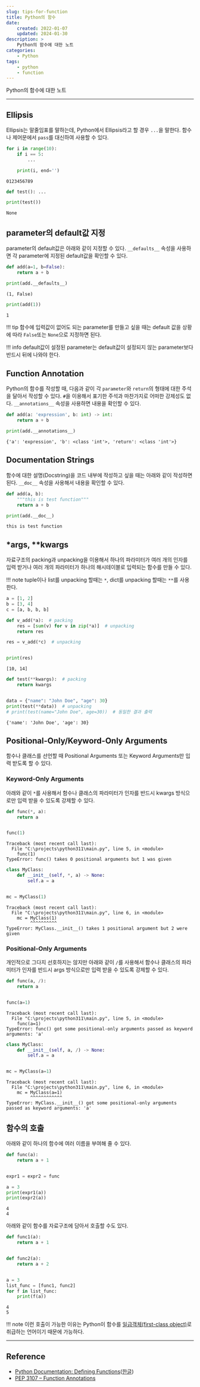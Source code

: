 ```yaml
---
slug: tips-for-function
title: Python의 함수
date:
    created: 2022-01-07
    updated: 2024-01-30
description: >
    Python의 함수에 대한 노트
categories:
    - Python
tags:
    - python
    - function
---
```


Python의 함수에 대한 노트  

<!-- more -->

---

## Ellipsis

Ellipsis는 말줄임표를 말하는데, Python에서 Ellipsis라고 할 경우 `...`을 말한다. 함수나 제어문에서 `pass`를 대신하여 사용할 수 있다.  

```python
for i in range(10):
    if i == 5:
        ...

    print(i, end='')
```
```
0123456789
```

```python
def test(): ...

print(test())
```
```
None
```

## parameter의 default값 지정

parameter의 default값은 아래와 같이 지정할 수 있다. `__defaults__` 속성을 사용하면 각 parameter에 지정된 default값을 확인할 수 있다.  

```python
def add(a=1, b=False):
    return a + b

print(add.__defaults__)
```
```
(1, False)
```

```python
print(add(1))
```
```
1
```

!!! tip
    함수에 입력값이 없어도 되는 parameter를 만들고 싶을 때는 default 값을 상황에 따라 `False`또는 `None`으로 지정하면 된다.  

!!! info
    default값이 설정된 parameter는 default값이 설정되지 않는 parameter보다 반드시 뒤에 나와야 한다.  

## Function Annotation

Python의 함수를 작성할 때, 다음과 같이 각 `parameter`와 `return`의 형태에 대한 주석을 달아서 작성할 수 있다. `#`을 이용해서 표기한 주석과 마찬가지로 어떠한 강제성도 없다. `__annotations__` 속성을 사용하면 내용을 확인할 수 있다.  

```python
def add(a: 'expression', b: int) -> int:
    return a + b

print(add.__annotations__)
```
```
{'a': 'expression', 'b': <class 'int'>, 'return': <class 'int'>}
```

## Documentation Strings

함수에 대한 설명(Docstring)을 코드 내부에 작성하고 싶을 때는 아래와 같이 작성하면 된다. `__doc__` 속성을 사용해서 내용을 확인할 수 있다.  

```python
def add(a, b):
    """this is test function"""
    return a + b

print(add.__doc__)
```
```
this is test function
```

## \*args, \*\*kwargs

자료구조의 packing과 unpacking을 이용해서 하나의 파라미터가 여러 개의 인자를 입력 받거나 여러 개의 파라미터가 하나의 해시테이블로 입력되는 함수를 만들 수 있다.  

!!! note
    tuple이나 list를 unpacking 할때는 `*`, dict를 unpacking 할때는 `**`를 사용한다.  

```python
a = [1, 2]
b = [3, 4]
c = [a, b, b, b]

def v_add(*a):  # packing
    res = [sum(v) for v in zip(*a)]  # unpacking
    return res

res = v_add(*c)  # unpacking


print(res)
```
```
[10, 14]
```

```python
def test(**kwargs):  # packing
    return kwargs


data = {"name": "John Doe", "age": 30}
print(test(**data))  # unpacking
# print(test(name="John Doe", age=30))  # 동일한 결과 출력
```
```
{'name': 'John Doe', 'age': 30}
```

## Positional-Only/Keyword-Only Arguments

함수나 클래스를 선언할 때 Positional Arguments 또는 Keyword Arguments만 입력 받도록 할 수 있다.  

### Keyword-Only Arguments

아래와 같이 `*`를 사용해서 함수나 클래스의 파라미터가 인자를 반드시 kwargs 방식으로만 입력 받을 수 있도록 강제할 수 있다.  

```python
def func(*, a):
    return a


func(1)
```
```
Traceback (most recent call last):
  File "C:\projects\python311\main.py", line 5, in <module>
    func(1)
TypeError: func() takes 0 positional arguments but 1 was given
```

```python
class MyClass:
    def __init__(self, *, a) -> None:
        self.a = a


mc = MyClass(1)
```
```
Traceback (most recent call last):
  File "C:\projects\python311\main.py", line 6, in <module>
    mc = MyClass(1)
         ^^^^^^^^^^
TypeError: MyClass.__init__() takes 1 positional argument but 2 were given
```

### Positional-Only Arguments

개인적으로 그다지 선호하지는 않지만 아래와 같이 `/`를 사용해서 함수나 클래스의 파라미터가 인자를 반드시 args 방식으로만 입력 받을 수 있도록 강제할 수 있다.  

```python
def func(a, /):
    return a


func(a=1)
```
```
Traceback (most recent call last):
  File "C:\projects\python311\main.py", line 5, in <module>
    func(a=1)
TypeError: func() got some positional-only arguments passed as keyword arguments: 'a'
```

```python
class MyClass:
    def __init__(self, a, /) -> None:
        self.a = a


mc = MyClass(a=1)
```
```
Traceback (most recent call last):
  File "C:\projects\python311\main.py", line 6, in <module>
    mc = MyClass(a=1)
         ^^^^^^^^^^^^
TypeError: MyClass.__init__() got some positional-only arguments passed as keyword arguments: 'a'
```

## 함수의 호출

아래와 같이 하나의 함수에 여러 이름을 부여해 줄 수 있다.  

```python
def func(a):
    return a + 1


expr1 = expr2 = func

a = 3
print(expr1(a))
print(expr2(a))
```
```
4
4
```

아래와 같이 함수를 자료구조에 담아서 호출할 수도 있다.  

```python
def func1(a):
    return a + 1


def func2(a):
    return a + 2


a = 3
list_func = [func1, func2]
for f in list_func:
    print(f(a))
```
```
4
5
```

!!! note
    이런 호출이 가능한 이유는 Python이 함수를 [일급객체(first-class object)](https://en.wikipedia.org/wiki/First-class_citizen)로 취급하는 언어이기 때문에 가능하다.  

---
## Reference
- [Python Documentation: Defining Functions](https://docs.python.org/3/tutorial/controlflow.html#defining-functions)([한글](https://docs.python.org/ko/3/tutorial/controlflow.html#defining-functions))
- [PEP 3107 – Function Annotations](https://peps.python.org/pep-3107/)